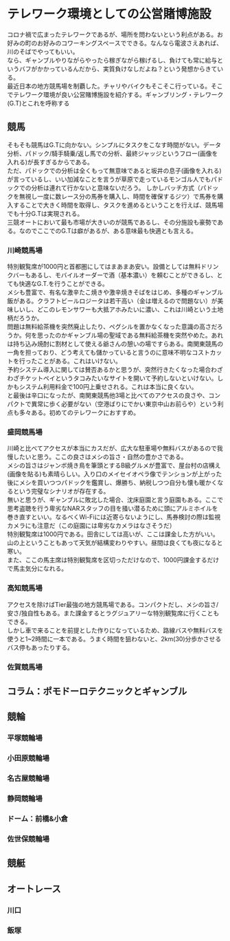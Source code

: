# テレワーク環境としての公営賭博施設
コロナ禍で広まったテレワークであるが、場所を問わないという利点がある。お好みの町のお好みのコワーキングスペースでできる。なんなら電波さえあれば、川のそばでやってもいい。  
なら、ギャンブルやりながらやったら稼ぎながら稼げるし、負けても常に給与というバフがかかっているんだから、実質負けなしだよね？という発想からきている。  
最近日本の地方競馬場を制覇した。チャリやバイクもそこそこ行っている。そこでテレワーク環境が良い公営賭博施設を紹介する。ギャンブリング・テレワーク(G.T)とこれを呼称する

## 競馬
そもそも競馬はG.Tに向かない。シンプルにタスクをこなす時間がない。データ分析、パドック/騎手騎乗/返し馬での分析、最終ジャッジというフロー(画像を入れる)が長すぎるからである。  
ただ、パドックでの分析は全くもって無意味であると坂井の息子(画像を入れる)が言っているし、いい加減なことを言うが草原で走っているモンゴル人でもパドックでの分析は連れて行かないと意味ないだろう。
しかしバッチ方式（パドックを無視し一度に数レース分の馬券を購入し、時間を確保するジツ）で馬券を購入することで大きく時間を取得し、タスクを進めるということを行えば、競馬場でも十分G.Tは実現される。  
三競オートにおいて最も市場が大きいのが競馬であるし、その分施設も豪勢である。なのでここでのG.Tは癖があるが、ある意味最も快適とも言える。

### 川崎競馬場
特別観覧席が1000円と首都圏にしてはまあまあ安い。設備としては無料ドリンクバーもあるし、モバイルオーダーで酒（基本濃い）を頼むことができるし、とても快適なG.T.を行うことができる。  
メシも豊富で、有名な激辛たこ焼きや激辛焼きそばをはじめ、多種のギャンブル飯がある。クラフトビールロジータは若干高い（金は増えるので問題ない）が美味しいし、どこのレモンサワーも大抵アホみたいに濃い、これは川崎という土地柄だろうか。  
問題は無料給茶機を突然廃止したり、ペグシルを置かなくなった意識の高さだろうか。何を思ったのかギャンブル場の聖域である無料給茶機を突然やめた。あれは持ち込み焼酎に割材として使える爺さんの憩いの場ですらある。南関東競馬の一角を担っており、どう考えても儲かっていると言うのに意味不明なコストカットを行ったことがある。これはいけない。  
予約システム導入に関しては賛否あるかと思うが、突然行きたくなった場合わざわざチケットペイというタコみたいなサイトを開いて予約しないといけない。しかもシステム利用料金で100円上乗せされる。これは本当に良くない。  
と最後は辛口になったが、南関東競馬他3場と比べてのアクセスの良さや、コンパクトで異常に歩く必要がない（空港ばりにでかい東京中山お前らや）という利点も多々ある。初めてのテレワークにおすすめ。

### 盛岡競馬場
川崎と比べてアクセスが本当にカスだが、広大な駐車場や無料バスがあるので我慢したいと思う。ここの良さはメシの旨さ・自然の豊かさである。  
メシの旨さはジャンボ焼き鳥を筆頭とするB級グルメが豊富で、屋台村の店構え(画像を貼る)も素晴らしい。入り口のメイセイオペラ像でテンションが上がった後にメシを買いつつパドックを鑑賞し、爆勝ち、納税しつつ自分も懐も暖かくなるという完璧なシナリオが存在する。  
無いと思うが、ギャンブルに敗北した場合、沈床庭園と言う庭園もある。ここで思考盗聴を行う卑劣なNARスタッフの目を掻い潜るために頭にアルミホイルを巻き直すといい。なるべくWi-Fiには近寄らないようにし、馬券検討の際は監視カメラにも注意だ（この庭園には卑劣なカメラはなさそうだ）  
特別観覧席は1000円である。田舎にしては高いが、ここは課金した方がいい。山の上ということもあって天気が結構変わりやすい。昼間は良くても夜になると寒い。  
また、ここの馬主席は特別観覧席を区切っただけなので、1000円課金するだけで馬主気分になれる。

### 高知競馬場
アクセスを除けばTier最強の地方競馬場である。コンパクトだし、メシの旨さ/安さ/独自性もある。また課金するとラグジュアリーな特別観覧席に行くこともできる。  
しかし車で来ることを前提とした作りになっているため、路線バスや無料バスを使うと1~2時間に一本である。うまく時間を狙わないと、2km(30)分歩かさせるバス停もあったりする。

### 佐賀競馬場
## コラム：ポモドーロテクニックとギャンブル
## 競輪
### 平塚競輪場
### 小田原競輪場
### 名古屋競輪場
### 静岡競輪場
### ドーム：前橋&小倉
### 佐世保競輪場
## 競艇
## オートレース
### 川口
### 飯塚

